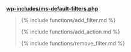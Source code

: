 <p><b><a href="https://developer.wordpress.org/reference/files/wp-includes/ms-default-filters.php/">wp-includes/ms-default-filters.php</a></b></p>

<blockquote>

{% include functions/add_filter.md %}

{% include functions/add_action.md %}

{% include functions/remove_filter.md %}

</blockquote>
